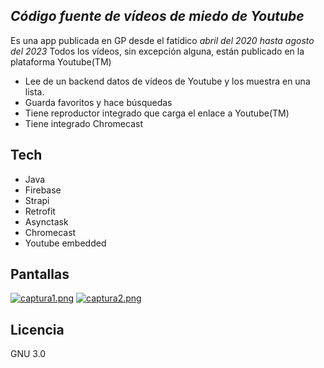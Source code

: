 ## _Código fuente de vídeos de miedo de Youtube_

Es una app publicada en GP desde el fatídico *abril del 2020 hasta agosto del 2023*
Todos los vídeos, sin excepción alguna, están publicado en la plataforma Youtube(TM)

- Lee de un backend datos de vídeos de Youtube y los muestra en una lista. 
- Guarda favoritos y hace búsquedas
- Tiene reproductor integrado que carga el enlace a Youtube(TM)
- Tiene integrado Chromecast

## Tech

- Java
- Firebase
- Strapi
- Retrofit
- Asynctask
- Chromecast
- Youtube embedded

## Pantallas

[![captura1.png](https://i.postimg.cc/k49ZQgw2/captura1.png)](https://postimg.cc/XZHQ33RW)
[![captura2.png](https://i.postimg.cc/MTMDj2Jn/captura2.png)](https://postimg.cc/KkbLdWzb)

## Licencia

GNU 3.0
